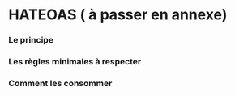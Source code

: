 # HATEOAS ( à passer en annexe)
### Le principe
### Les règles minimales à respecter
### Comment les consommer
